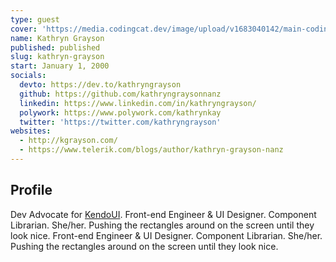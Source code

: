 ```yaml
---
type: guest
cover: 'https://media.codingcat.dev/image/upload/v1683040142/main-codingcatdev-photo/podcast-guest/kathryngrayson'
name: Kathryn Grayson
published: published
slug: kathryn-grayson
start: January 1, 2000
socials:
  devto: https://dev.to/kathryngrayson
  github: https://github.com/kathryngraysonnanz
  linkedin: https://www.linkedin.com/in/kathryngrayson/
  polywork: https://www.polywork.com/kathrynkay
  twitter: 'https://twitter.com/kathryngrayson'
websites:
  - http://kgrayson.com/
  - https://www.telerik.com/blogs/author/kathryn-grayson-nanz
---
```


## Profile

Dev Advocate for [KendoUI](https://twitter.com/KendoUI). Front-end Engineer & UI Designer. Component Librarian. She/her. Pushing the rectangles around on the screen until they look nice. Front-end Engineer & UI Designer. Component Librarian. She/her. Pushing the rectangles around on the screen until they look nice.
